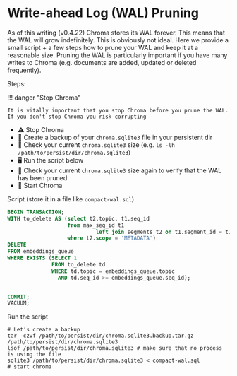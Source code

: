 # Write-ahead Log (WAL) Pruning

As of this writing (v0.4.22) Chroma stores its WAL forever. This means that the WAL will grow indefinitely. This is
obviously not ideal. Here we provide a small script + a few steps how to prune your WAL and keep it at a reasonable
size. Pruning the WAL is particularly important if you have many writes to Chroma (e.g. documents are added, updated or
deleted frequently).

Steps:

!!! danger "Stop Chroma"

    It is vitally important that you stop Chroma before you prune the WAL. 
    If you don't stop Chroma you risk corrupting

- ⚠️ Stop Chroma
- 💾 Create a backup of your `chroma.sqlite3` file in your persistent dir
- 👀 Check your current `chroma.sqlite3` size (e.g. `ls -lh /path/to/persist/dir/chroma.sqlite3`)
- 🖥️ Run the script below
- 🔭 Check your current `chroma.sqlite3` size again to verify that the WAL has been pruned
- 🚀 Start Chroma

Script (store it in a file like `compact-wal.sql`)

```sql title="compact-wal.sql"
BEGIN TRANSACTION;
WITH to_delete AS (select t2.topic, t1.seq_id
                   from max_seq_id t1
                            left join segments t2 on t1.segment_id = t2.id
                   where t2.scope = 'METADATA')
DELETE
FROM embeddings_queue
WHERE EXISTS (SELECT 1
              FROM to_delete td
              WHERE td.topic = embeddings_queue.topic
                AND td.seq_id >= embeddings_queue.seq_id);


COMMIT;
VACUUM;
```

Run the script

```shell
# Let's create a backup
tar -czvf /path/to/persist/dir/chroma.sqlite3.backup.tar.gz /path/to/persist/dir/chroma.sqlite3
lsof /path/to/persist/dir/chroma.sqlite3 # make sure that no process is using the file
sqlite3 /path/to/persist/dir/chroma.sqlite3 < compact-wal.sql
# start chroma
```
